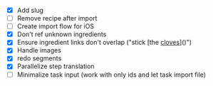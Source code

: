 - [x] Add slug 
- [ ] Remove recipe after import
- [ ] Create import flow for iOS
- [x] Don't ref unknown ingredients
- [x] Ensure ingredient links don't overlap ("stick [the [cloves]()]()")
- [x] Handle images
- [x] redo segments
- [x] Parallelize step translation
- [ ] Minimalize task input (work with only ids and let task import file)
